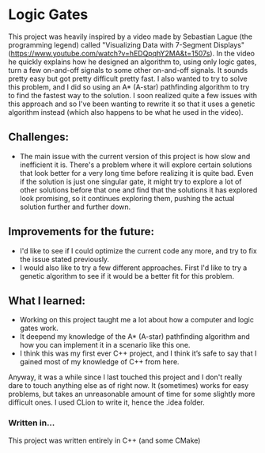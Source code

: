 # Logic Gates
This project was heavily inspired by a video made by Sebastian Lague (the programming legend) called "Visualizing Data with 7-Segment Displays" (https://www.youtube.com/watch?v=hEDQpqhY2MA&t=1507s).
In the video he quickly explains how he designed an algorithm to, using only logic gates, turn a few on-and-off signals to some other on-and-off signals. It sounds pretty easy but got pretty difficult pretty fast.
I also wanted to try to solve this problem, and I did so using an A* (A-star) pathfinding algorithm to try to find the fastest way to the solution. I soon realized quite a few issues with this approach and so I've been wanting to rewrite it so that it uses a genetic algorithm instead (which also happens to be what he used in the video).

## Challenges:
- The main issue with the current version of this project is how slow and inefficient it is. There's a problem where it will explore certain solutions that look better for a very long time before realizing it is quite bad. Even if the solution is just one singular gate, it might try to explore a lot of other solutions before that one and find that the solutions it has explored look promising, so it continues exploring them, pushing the actual solution further and further down.

## Improvements for the future:
- I'd like to see if I could optimize the current code any more, and try to fix the issue stated previously.
- I would also like to try a few different approaches. First I'd like to try a genetic algorithm to see if it would be a better fit for this problem.

## What I learned:
- Working on this project taught me a lot about how a computer and logic gates work.
- It deepend my knowledge of the A* (A-star) pathfinding algorithm and how you can implement it in a scenario like this one.
- I think this was my first ever C++ project, and I think it’s safe to say that I gained most of my knowledge of C++ from here.

Anyway, it was a while since I last touched this project and I don't really dare to touch anything else as of right now. It (sometimes) works for easy problems, but takes an unreasonable amount of time for some slightly more difficult ones.
I used CLion to write it, hence the .idea folder.

### Written in...
This project was written entirely in C++ (and some CMake)
